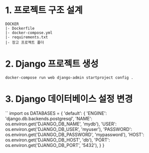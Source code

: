 # 1. 프로젝트 구조 설계
```
DOCKER
|- Dockerfile
|- docker-compose.yml
|- requirements.txt
|- 장고 프로젝트 폴더
```
# 2. Django 프로젝트 생성
```
docker-compose run web django-admin startproject config .
```
# 3. Django 데이터베이스 설정 변경
``
import os
DATABASES = {
    'default': {
        'ENGINE': 'django.db.backends.postgresql',
        'NAME': os.environ.get('DJANGO_DB_NAME', 'mydb'),
        'USER': os.environ.get('DJANGO_DB_USER', 'myuser'),
        'PASSWORD': os.environ.get('DJANGO_DB_PASSWORD', 'mypassword'),
        'HOST': os.environ.get('DJANGO_DB_HOST', 'db'),
        'PORT': os.environ.get('DJANGO_DB_PORT', '5432'),
    }
}
```